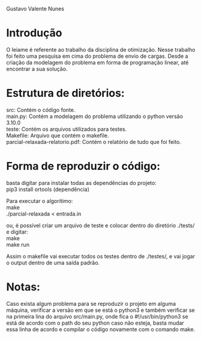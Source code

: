 Gustavo Valente Nunes

# Introdução
  O leiame é referente ao trabalho da disciplina de otimização. Nesse trabalho foi feito uma pesquisa em cima do problema de envio de cargas. Desde a criação da modelagem do problema em forma de programação linear, até encontrar a sua solução.

# Estrutura de diretórios:
  src: Contém o código fonte. <br/>
    main.py: Contém a modelagem do problema utilizando o python versão 3.10.0 <br/>
  teste: Contém os arquivos utilizados para testes. <br/>
  Makefile: Arquivo que contém o makefile. <br/>
  parcial-relaxada-relatorio.pdf: Contém o relatório de tudo que foi feito. <br/>


# Forma de reproduzir o código:
  basta digitar para instalar todas as dependências do projeto: <br/>
  pip3 install ortools (dependência) <br/>
  
  Para executar o algoritimo: <br/>
    make <br/>
    ./parcial-relaxada < entrada.in <br/>

  ou, é possível criar um arquivo de teste e colocar dentro do diretório ./tests/ e digitar: <br/>
    make <br/>
    make run <br/>

  Assim o makefile vai executar todos os testes dentro de ./testes/, e vai jogar o output dentro de uma saída padrão.<br/>


# Notas:
  Caso exista algum problema para se reproduzir o projeto em alguma máquina, verificar a versão em que se está o python3 e também verificar se na primeira lina do arquivo src/main.py, onde fica o #!/usr/bin/python3 se está de acordo com o path do seu python caso não esteja, basta mudar essa linha de acordo e compilar o código novamente com o comando make.
